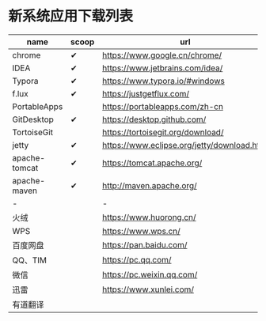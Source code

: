 # 新系统应用下载列表

| name          | scoop | url                                         |
| ------------- | ----- | ------------------------------------------- |
| chrome        | ✔     | https://www.google.cn/chrome/               |
| IDEA          | ✔     | https://www.jetbrains.com/idea/             |
| Typora        | ✔     | https://www.typora.io/#windows              |
| f.lux         | ✔     | https://justgetflux.com/                    |
| PortableApps  |       | https://portableapps.com/zh-cn              |
| GitDesktop    | ✔     | https://desktop.github.com/                 |
| TortoiseGit   |       | https://tortoisegit.org/download/           |
| jetty         | ✔     | https://www.eclipse.org/jetty/download.html |
| apache-tomcat | ✔     | https://tomcat.apache.org/                  |
| apache-maven  | ✔     | http://maven.apache.org/                    |
| -             |       | -                                           |
| 火绒          |       | https://www.huorong.cn/                     |
| WPS           |       | https://www.wps.cn/                         |
| 百度网盘      |       | https://pan.baidu.com/                      |
| QQ、TIM       |       | https://pc.qq.com/                          |
| 微信          |       | https://pc.weixin.qq.com/                   |
| 迅雷          |       | https://www.xunlei.com/                     |
| 有道翻译      |       |                                             |

